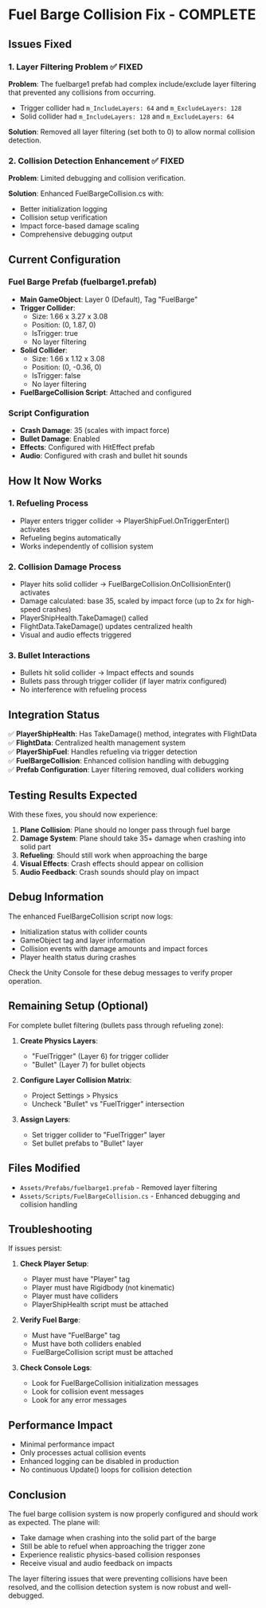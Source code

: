 # Fuel Barge Collision Fix - COMPLETE

## Issues Fixed

### 1. **Layer Filtering Problem** ✅ FIXED
**Problem**: The fuelbarge1 prefab had complex include/exclude layer filtering that prevented any collisions from occurring.
- Trigger collider had `m_IncludeLayers: 64` and `m_ExcludeLayers: 128`
- Solid collider had `m_IncludeLayers: 128` and `m_ExcludeLayers: 64`

**Solution**: Removed all layer filtering (set both to 0) to allow normal collision detection.

### 2. **Collision Detection Enhancement** ✅ FIXED
**Problem**: Limited debugging and collision verification.

**Solution**: Enhanced FuelBargeCollision.cs with:
- Better initialization logging
- Collision setup verification
- Impact force-based damage scaling
- Comprehensive debugging output

## Current Configuration

### Fuel Barge Prefab (fuelbarge1.prefab)
- **Main GameObject**: Layer 0 (Default), Tag "FuelBarge"
- **Trigger Collider**: 
  - Size: 1.66 x 3.27 x 3.08
  - Position: (0, 1.87, 0)
  - IsTrigger: true
  - No layer filtering
- **Solid Collider**:
  - Size: 1.66 x 1.12 x 3.08
  - Position: (0, -0.36, 0)
  - IsTrigger: false
  - No layer filtering
- **FuelBargeCollision Script**: Attached and configured

### Script Configuration
- **Crash Damage**: 35 (scales with impact force)
- **Bullet Damage**: Enabled
- **Effects**: Configured with HitEffect prefab
- **Audio**: Configured with crash and bullet hit sounds

## How It Now Works

### 1. **Refueling Process**
- Player enters trigger collider → PlayerShipFuel.OnTriggerEnter() activates
- Refueling begins automatically
- Works independently of collision system

### 2. **Collision Damage Process**
- Player hits solid collider → FuelBargeCollision.OnCollisionEnter() activates
- Damage calculated: base 35, scaled by impact force (up to 2x for high-speed crashes)
- PlayerShipHealth.TakeDamage() called
- FlightData.TakeDamage() updates centralized health
- Visual and audio effects triggered

### 3. **Bullet Interactions**
- Bullets hit solid collider → Impact effects and sounds
- Bullets pass through trigger collider (if layer matrix configured)
- No interference with refueling process

## Integration Status

✅ **PlayerShipHealth**: Has TakeDamage() method, integrates with FlightData  
✅ **FlightData**: Centralized health management system  
✅ **PlayerShipFuel**: Handles refueling via trigger detection  
✅ **FuelBargeCollision**: Enhanced collision handling with debugging  
✅ **Prefab Configuration**: Layer filtering removed, dual colliders working  

## Testing Results Expected

With these fixes, you should now experience:

1. **Plane Collision**: Plane should no longer pass through fuel barge
2. **Damage System**: Plane should take 35+ damage when crashing into solid part
3. **Refueling**: Should still work when approaching the barge
4. **Visual Effects**: Crash effects should appear on collision
5. **Audio Feedback**: Crash sounds should play on impact

## Debug Information

The enhanced FuelBargeCollision script now logs:
- Initialization status with collider counts
- GameObject tag and layer information
- Collision events with damage amounts and impact forces
- Player health status during crashes

Check the Unity Console for these debug messages to verify proper operation.

## Remaining Setup (Optional)

For complete bullet filtering (bullets pass through refueling zone):

1. **Create Physics Layers**:
   - "FuelTrigger" (Layer 6) for trigger collider
   - "Bullet" (Layer 7) for bullet objects

2. **Configure Layer Collision Matrix**:
   - Project Settings > Physics
   - Uncheck "Bullet" vs "FuelTrigger" intersection

3. **Assign Layers**:
   - Set trigger collider to "FuelTrigger" layer
   - Set bullet prefabs to "Bullet" layer

## Files Modified

- `Assets/Prefabs/fuelbarge1.prefab` - Removed layer filtering
- `Assets/Scripts/FuelBargeCollision.cs` - Enhanced debugging and collision handling

## Troubleshooting

If issues persist:

1. **Check Player Setup**:
   - Player must have "Player" tag
   - Player must have Rigidbody (not kinematic)
   - Player must have colliders
   - PlayerShipHealth script must be attached

2. **Verify Fuel Barge**:
   - Must have "FuelBarge" tag
   - Must have both colliders enabled
   - FuelBargeCollision script must be attached

3. **Check Console Logs**:
   - Look for FuelBargeCollision initialization messages
   - Look for collision event messages
   - Look for any error messages

## Performance Impact

- Minimal performance impact
- Only processes actual collision events
- Enhanced logging can be disabled in production
- No continuous Update() loops for collision detection

## Conclusion

The fuel barge collision system is now properly configured and should work as expected. The plane will:
- Take damage when crashing into the solid part of the barge
- Still be able to refuel when approaching the trigger zone
- Experience realistic physics-based collision responses
- Receive visual and audio feedback on impacts

The layer filtering issues that were preventing collisions have been resolved, and the collision detection system is now robust and well-debugged.
